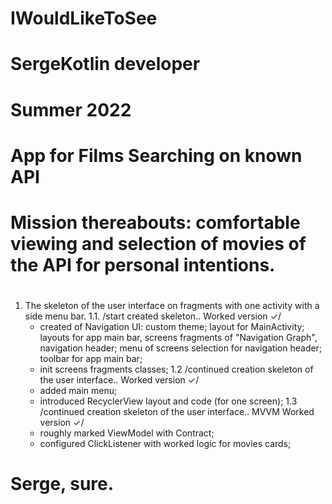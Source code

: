 # IWouldLikeToSee
# SergeKotlin developer
# Summer 2022
# App for Films Searching on known API
# Mission thereabouts: comfortable viewing and selection of movies of the API for personal intentions.
# 
1. The skeleton of the user interface on fragments with one activity with a side menu bar.
   1.1. /start created skeleton..
        Worked version ✓/
      - created of Navigation UI:
         custom theme;
         layout for MainActivity;
         layouts for app main bar, screens fragments of "Navigation Graph", navigation header;
         menu of screens selection for navigation header;
         toolbar for app main bar;
      - init screens fragments classes;
   1.2 /continued creation skeleton of the user interface..
        Worked version ✓/
      - added main menu;
      - introduced RecyclerView layout and code (for one screen);
   1.3 /continued creation skeleton of the user interface..
        MVVM
        Worked version ✓/
      - roughly marked ViewModel with Contract;
      - configured ClickListener with worked logic for movies cards;
   
# Serge, sure.
